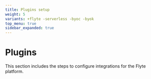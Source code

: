 ```yaml
---
title: Plugins setup
weight: 5
variants: +flyte -serverless -byoc -byok
top_menu: true
sidebar_expanded: true
---
```


# Plugins

This section includes the steps to configure integrations for the Flyte platform.